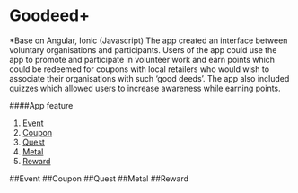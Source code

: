 # Goodeed+
*Base on Angular, Ionic (Javascript)
The app created an interface between voluntary organisations and participants. Users of the app could use the app to promote and participate in volunteer work and earn points which could be redeemed   for coupons with local retailers who would wish to associate their organisations with such ‘good deeds’. The app also included quizzes which allowed users to increase awareness while earning points. 

####App feature

1. [Event](#event)
2. [Coupon](#coupon)
3. [Quest](#quest)
4. [Metal](#metal)
5. [Reward](#reward)

##Event
##Coupon
##Quest
##Metal
##Reward
